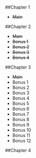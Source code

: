 ##Chapter 1
- ~~Main~~


##Chapter 2
- ~~Main~~
- ~~Bonus 1~~
- ~~Bonus 2~~
- ~~Bonus 3~~
- ~~Bonus 4~~

##Chapter 3
- ~~Main~~
- Bonus 1
- Bonus 2
- Bonus 3
- Bonus 4
- Bonus 5
- Bonus 6
- Bonus 7
- Bonus 8
- Bonus 9
- Bonus 10
- Bonus 11
- Bonus 12

##Chapter 4
